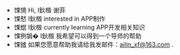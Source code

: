 - 馃憢 Hi, I鈥檓 谢菲
- 馃憖 I鈥檓 interested in APP制作
- 馃尡 I鈥檓 currently learning APP开发相关知识
- 馃挒锔� I鈥檓 我希望可以得到一个导师的帮助
- 馃摣 如果您愿意帮助我请给我发邮件：ailin_xf@163.com
.
<!---
ailin0928/ailin0928 is a 鉁� special 鉁� repository because its `README.md` (this file) appears on your GitHub profile.
You can click the Preview link to take a look at your changes.
--->
